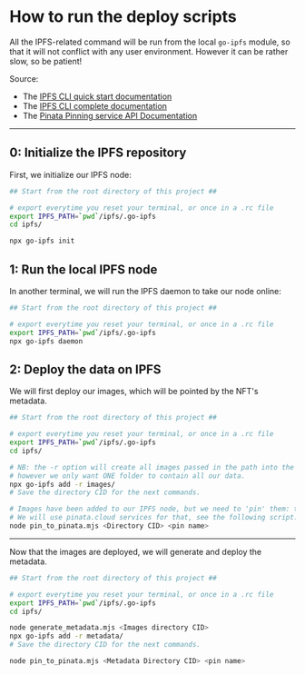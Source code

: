 # How to run the deploy scripts

All the IPFS-related command will be run from the local `go-ipfs` module, so that it will not conflict with any user environment. However it can be rather slow, so be patient!

Source:
- The [IPFS CLI quick start documentation](https://docs.ipfs.io/how-to/command-line-quick-start/)
- The [IPFS CLI complete documentation](https://docs.ipfs.io/reference/cli/)
- The [Pinata Pinning service API Documentation](https://docs.pinata.cloud/api-pinning/pinning-services-api)

---

## 0: Initialize the IPFS repository
First, we initialize our IPFS node:
```sh
## Start from the root directory of this project ##

# export everytime you reset your terminal, or once in a .rc file
export IPFS_PATH=`pwd`/ipfs/.go-ipfs
cd ipfs/

npx go-ipfs init
```

## 1: Run the local IPFS node

In another terminal, we will run the IPFS daemon to take our node online:
```sh
## Start from the root directory of this project ##

# export everytime you reset your terminal, or once in a .rc file
export IPFS_PATH=`pwd`/ipfs/.go-ipfs
npx go-ipfs daemon
```

## 2: Deploy the data on IPFS

We will first deploy our images, which will be pointed by the NFT's metadata.
```sh
## Start from the root directory of this project ##

# export everytime you reset your terminal, or once in a .rc file
export IPFS_PATH=`pwd`/ipfs/.go-ipfs
cd ipfs/

# NB: the -r option will create all images passed in the path into the IFPS node,
# however we only want ONE folder to contain all our data.
npx go-ipfs add -r images/
# Save the directory CID for the next commands.

# Images have been added to our IPFS node, but we need to 'pin' them: to be permanently accessible.
# We will use pinata.cloud services for that, see the following script:
node pin_to_pinata.mjs <Directory CID> <pin name>
```

---

Now that the images are deployed, we will generate and deploy the metadata.
```sh
## Start from the root directory of this project ##

# export everytime you reset your terminal, or once in a .rc file
export IPFS_PATH=`pwd`/ipfs/.go-ipfs
cd ipfs/

node generate_metadata.mjs <Images directory CID>
npx go-ipfs add -r metadata/
# Save the directory CID for the next commands.

node pin_to_pinata.mjs <Metadata Directory CID> <pin name>
```
